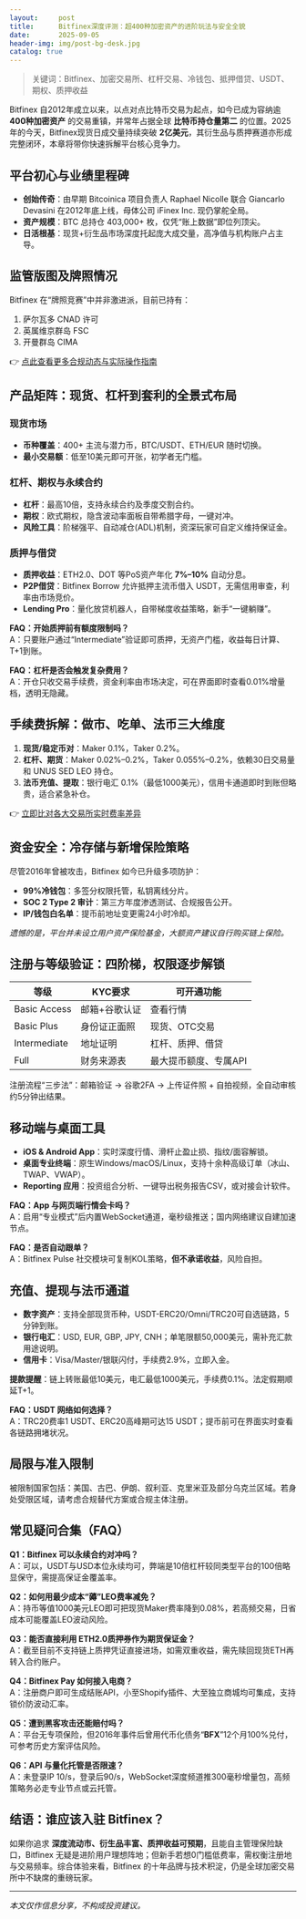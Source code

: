 ```yaml
---
layout:     post
title:      Bitfinex深度评测：超400种加密资产的进阶玩法与安全全貌
date:       2025-09-05
header-img: img/post-bg-desk.jpg
catalog: true
---
```


> 关键词：Bitfinex、加密交易所、杠杆交易、冷钱包、抵押借贷、USDT、期权、质押收益

Bitfinex 自2012年成立以来，以点对点比特币交易为起点，如今已成为容纳逾 **400种加密资产** 的交易重镇，并常年占据全球 **比特币持仓量第二** 的位置。2025年的今天，Bitfinex现货日成交量持续突破 **2亿美元**，其衍生品与质押赛道亦形成完整闭环，本章将带你快速拆解平台核心竞争力。

## 平台初心与业绩里程碑  
- **创始传奇**：由早期 Bitcoinica 项目负责人 Raphael Nicolle 联合 Giancarlo Devasini 在2012年底上线，母体公司 iFinex Inc. 现仍掌舵全局。  
- **资产规模**：BTC 总持仓 403,000+ 枚，仅凭“账上数据”即位列顶尖。  
- **日活根基**：现货+衍生品市场深度托起庞大成交量，高净值与机构账户占主导。

## 监管版图及牌照情况  
Bitfinex 在“牌照竞赛”中并非激进派，目前已持有：  
1. 萨尔瓦多 CNAD 许可  
2. 英属维京群岛 FSC  
3. 开曼群岛 CIMA  

👉 [点此查看更多合规动态与实际操作指南](https://okxdog.com/)

## 产品矩阵：现货、杠杆到套利的全景式布局

### 现货市场  
- **币种覆盖**：400+ 主流与潜力币，BTC/USDT、ETH/EUR 随时切换。  
- **最小交易额**：低至10美元即可开张，初学者无门槛。  

### 杠杆、期权与永续合约  
- **杠杆**：最高10倍，支持永续合约及季度交割合约。  
- **期权**：欧式期权，隐含波动率面板自带希腊字母，一键对冲。  
- **风险工具**：阶梯强平、自动减仓(ADL)机制，资深玩家可自定义维持保证金。  

### 质押与借贷  
- **质押收益**：ETH2.0、DOT 等PoS资产年化 **7%–10%** 自动分息。  
- **P2P借贷**：Bitfinex Borrow 允许抵押主流币借入 USDT，无需信用审查，利率由市场竞价。  
- **Lending Pro**：量化放贷机器人，自带梯度收益策略，新手“一键躺赚”。

**FAQ：开始质押前有额度限制吗？**  
A：只要账户通过“Intermediate”验证即可质押，无资产门槛，收益每日计算、T+1到账。  

**FAQ：杠杆是否会触发复杂费用？**  
A：开仓只收交易手续费，资金利率由市场决定，可在界面即时查看0.01%增量档，透明无隐藏。

## 手续费拆解：做市、吃单、法币三大维度  
1. **现货/稳定币对**：Maker 0.1%，Taker 0.2%。  
2. **杠杆、期货**：Maker 0.02%–0.2%，Taker 0.055%–0.2%，依赖30日交易量和 UNUS SED LEO 持仓。  
3. **法币充值、提取**：银行电汇 0.1%（最低1000美元），信用卡通道即时到账但略贵，适合紧急补仓。

👉 [立即比对各大交易所实时费率差异](https://okxdog.com/)

## 资金安全：冷存储与新增保险策略  
尽管2016年曾被攻击，Bitfinex 如今已升级多项防护：  
- **99%冷钱包**：多签分权限托管，私钥离线分片。  
- **SOC 2 Type 2 审计**：第三方年度渗透测试、合规报告公开。  
- **IP/钱包白名单**：提币前地址变更需24小时冷却。  

*遗憾的是，平台并未设立用户资产保险基金，大额资产建议自行购买链上保险。*

## 注册与等级验证：四阶梯，权限逐步解锁  
| 等级 | KYC要求 | 可开通功能 |  
|---|---|---|  
| Basic Access | 邮箱+谷歌认证 | 查看行情 |  
| Basic Plus | 身份证正面照 | 现货、OTC交易 |  
| Intermediate | 地址证明 | 杠杆、质押、借贷 |  
| Full | 财务来源表 | 最大提币额度、专属API |  

注册流程“三步法”：邮箱验证 → 谷歌2FA → 上传证件照 + 自拍视频，全自动审核约5分钟出结果。

## 移动端与桌面工具  
- **iOS & Android App**：实时深度行情、滑杆止盈止损、指纹/面容解锁。  
- **桌面专业终端**：原生Windows/macOS/Linux，支持十余种高级订单（冰山、TWAP、VWAP）。  
- **Reporting 应用**：投资组合分析、一键导出税务报告CSV，或对接会计软件。

**FAQ：App 与网页端行情会卡吗？**  
A：启用“专业模式”后内置WebSocket通道，毫秒级推送；国内网络建议自建加速节点。  

**FAQ：是否自动跟单？**  
A：Bitfinex Pulse 社交模块可复制KOL策略，**但不承诺收益**，风险自担。

## 充值、提现与法币通道  
- **数字资产**：支持全部现货币种，USDT-ERC20/Omni/TRC20可自选链路，5分钟到账。  
- **银行电汇**：USD, EUR, GBP, JPY, CNH；单笔限额50,000美元，需补充汇款用途说明。  
- **信用卡**：Visa/Master/银联闪付，手续费2.9%，立即入金。  

**提款提醒**：链上转账最低10美元，电汇最低1000美元，手续费0.1%。法定假期顺延T+1。

**FAQ：USDT 网络如何选择？**  
A：TRC20费率1 USDT、ERC20高峰期可达15 USDT；提币前可在界面实时查看各链路拥堵状况。

## 局限与准入限制  
被限制国家包括：美国、古巴、伊朗、叙利亚、克里米亚及部分乌克兰区域。若身处受限区域，请考虑合规替代方案或合规主体注册。

## 常见疑问合集（FAQ）

**Q1：Bitfinex 可以永续合约对冲吗？**  
A：可以，USDT与USD本位永续均可，弊端是10倍杠杆较同类型平台的100倍略显保守，需提高保证金覆盖率。

**Q2：如何用最少成本“薅”LEO费率减免？**  
A：持币等值1000美元LEO即可把现货Maker费率降到0.08%，若高频交易，日省成本可能覆盖LEO波动风险。

**Q3：能否直接利用 ETH2.0质押券作为期货保证金？**  
A：截至目前不支持链上质押凭证直接进场，如需双重收益，需先赎回现货ETH再转入合约账户。

**Q4：Bitfinex Pay 如何接入电商？**  
A：注册商户即可生成结账API，小至Shopify插件、大至独立商城均可集成，支持锁价防波动汇率。

**Q5：遭到黑客攻击还能赔付吗？**  
A：平台无专项保险，但2016年事件后曾用代币化债务“**BFX**”12个月100%兑付，可参考历史方案评估风险。

**Q6：API 与量化托管是否限速？**  
A：未登录IP 10/s，登录后90/s，WebSocket深度频道推300毫秒增量包，高频策略务必走专业节点或云托管。

## 结语：谁应该入驻 Bitfinex？  
如果你追求 **深度流动市、衍生品丰富、质押收益可预期**，且能自主管理保险缺口，Bitfinex 无疑是进阶用户理想阵地；但新手若想0门槛低费率，需权衡注册地与交易频率。综合体验来看，Bitfinex 的十年品牌与技术积淀，仍是全球加密交易所中不缺席的重磅玩家。

---

*本文仅作信息分享，不构成投资建议。*